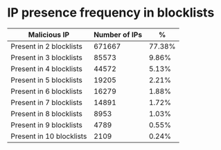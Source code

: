 # IP presence frequency in blocklists
| Malicious IP | Number of IPs | % |
|----|----|----|
| Present in 2 blocklists | 671667 | 77.38% |
| Present in 3 blocklists | 85573 | 9.86% |
| Present in 4 blocklists | 44572 | 5.13% |
| Present in 5 blocklists | 19205 | 2.21% |
| Present in 6 blocklists | 16279 | 1.88% |
| Present in 7 blocklists | 14891 | 1.72% |
| Present in 8 blocklists | 8953 | 1.03% |
| Present in 9 blocklists | 4789 | 0.55% |
| Present in 10 blocklists | 2109 | 0.24% |
